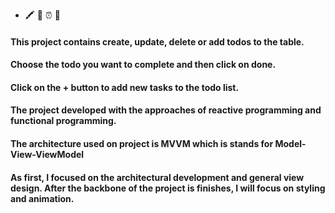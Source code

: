 - 🖍 📌 ⏰ 🔖
#### This project contains create, update, delete or add todos to the table. 

#### Choose the todo you want to complete and then click on done.

#### Click on the + button to add new tasks to the todo list.

#### The project developed with the approaches of reactive programming and functional programming.

#### The architecture used on project is MVVM which is stands for Model-View-ViewModel

#### As first, I focused on the architectural development and general view design. After the backbone of the project is finishes, I will focus on styling and animation.
